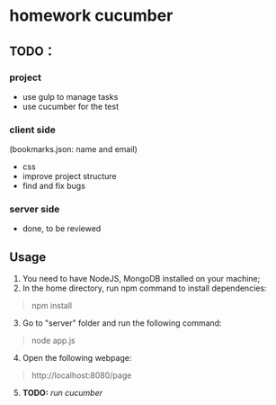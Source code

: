 # homework cucumber

## TODO：

### project
* use gulp to manage tasks 
* use cucumber for the test 

### client side
(bookmarks.json: name and email)

* css
* improve project structure
* find and fix bugs

### server side
* done, to be reviewed


## Usage

1. You need to have NodeJS, MongoDB installed on your machine;
2. In the home directory, run npm command to install dependencies:
> npm install
3. Go to "server" folder and run the following command:
> node app.js
4. Open the following webpage:
> http://localhost:8080/page
5. **TODO:** *run cucumber*

